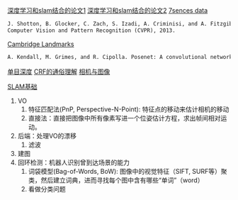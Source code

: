 [深度学习和slam结合的论文1](https://www.zhihu.com/question/66006923/answer/238601811)
[深度学习和slam结合的论文2](https://www.zhihu.com/question/66006923/answer/513174641?utm_source=qq&utm_medium=social&utm_oi=638711330211762176)
[7sences data](https://www.microsoft.com/en-us/research/project/rgb-d-dataset-7-scenes/)
```tex
J. Shotton, B. Glocker, C. Zach, S. Izadi, A. Criminisi, and A. Fitzgibbon. Scene coordinate regression forests for camera relocalization in rgb-d images. IEEE Conference on
Computer Vision and Pattern Recognition (CVPR), 2013.
```
[Cambridge Landmarks ](http://mi.eng.cam.ac.uk/projects/relocalisation/#results)
```tex
A. Kendall, M. Grimes, and R. Cipolla. Posenet: A convolutional network for real-time 6-dof camera relocalization. In IEEE International Conference on Computer Vision (ICCV), 2015.
```

[单目深度](https://zhuanlan.zhihu.com/p/47290598)
[CRF的通俗理解](https://www.jianshu.com/p/55755fc649b1)
[相机与图像](https://zhuanlan.zhihu.com/p/33583981)

[SLAM基础](https://zhuanlan.zhihu.com/p/23247395)
1. VO
   1. 特征匹配法(PnP, Perspective-N-Point): 特征点的移动来估计相机的移动
   2. 直接法：直接把图像中所有像素写进一个位姿估计方程，求出帧间相对运动。
2. 后端：处理VO的漂移
   1. 滤波
3. 建图
4. 回环检测：机器人识别曾到达场景的能力
   1. 词袋模型(Bag-of-Words, BoW): 图像中的视觉特征（SIFT, SURF等）聚类，然后建立词典，进而寻找每个图中含有哪些“单词”（word）
   2. 看做分类问题
